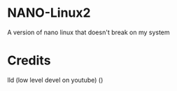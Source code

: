 # NANO-Linux2
A version of nano linux that doesn't break on my system

# Credits
lld (low level devel on youtube) ()
